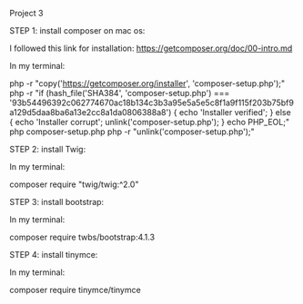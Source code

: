 Project 3

STEP 1: install composer on mac os:

  I followed this link for installation:
    https://getcomposer.org/doc/00-intro.md

  In my terminal:

php -r "copy('https://getcomposer.org/installer', 'composer-setup.php');"
php -r "if (hash_file('SHA384', 'composer-setup.php') === '93b54496392c062774670ac18b134c3b3a95e5a5e5c8f1a9f115f203b75bf9a129d5daa8ba6a13e2cc8a1da0806388a8') { echo 'Installer verified'; } else { echo 'Installer corrupt'; unlink('composer-setup.php'); } echo PHP_EOL;"
php composer-setup.php
php -r "unlink('composer-setup.php');"



STEP 2: install Twig:

 In my terminal:

composer require "twig/twig:^2.0"

STEP 3: install bootstrap:

 In my terminal:

composer require twbs/bootstrap:4.1.3

STEP 4: install tinymce:

 In my terminal:

composer require tinymce/tinymce
